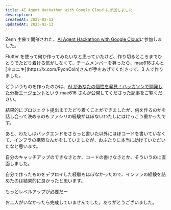 ```yaml
---
title: AI Agent Hackathon with Google Cloud に参加しました
description:
createdAt: 2025-02-13
updatedAt: 2025-02-13
---
```


Zenn 主催で開催された、[AI Agent Hackathon with Google Cloud](https://zenn.dev/hackathons/2024-google-cloud-japan-ai-hackathon)に参加しました。

Flutter を使って何か作ってみたいなと思っていたけど、作り切るところまでひとりでたどり着ける気がしなくて、チームメンバーを募ったら、[mae616](https://x.com/mae616_)さんと[ネコニキ](https://x.com/PyonCoin)さんが手をあげてくださって、3 人で作りました。

どういうものを作ったのかは、[AI があなたの個性を発見！ハッカソンで開発した分析エージェント](https://zenn.dev/mae616/articles/1847ef75cb96a3)という mae616 さんが公開してくださった記事をご覧ください。

結果的にプロジェクト提出までたどり着くことができましたが、何を作るのかを話し合って決めるのもファシリの経験がほぼないわたしにはけっこう重かったです。

あと、わたしはバックエンドをさらっと書いた以外にほぼコードを書いていなくて、インフラの構築なんかをしていましたが、おふたりに本当に助けていただいたなと思います。

自分のキャッチアップのできなさとか、コードの書けなさとか、そういうのに直面しました。

自分で作ったものをデプロイした経験もほぼなかったので、インフラの経験を詰めたのは結果的に良かったと思います。

もっとレベルアップが必要だー

お二人がいなかったら完成していませんでした。ありがとうございました。
